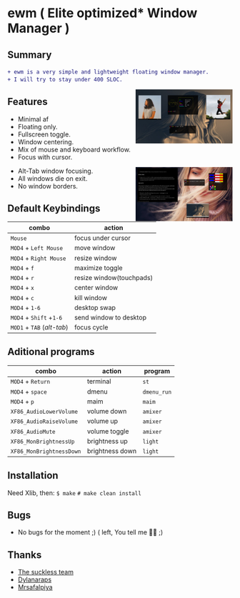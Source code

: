 # ewm ( Elite optimized* Window Manager )
Summary
-------

```diff
+ ewm is a very simple and lightweight floating window manager.
+ I will try to stay under 400 SLOC.
```

<a href="https://raw.githubusercontent.com/Iyamnabeen/ewm/main/Ouu/ouu.jpg"><img src="https://raw.githubusercontent.com/Iyamnabeen/ewm/main/Ouu/ouu.jpg" width="43%" align="right"></a>

Features
-------
- Minimal af
- Floating only.
- Fullscreen toggle.
- Window centering.
- Mix of mouse and keyboard workflow.
- Focus with cursor.

 <a href="https://raw.githubusercontent.com/Iyamnabeen/ewm/main/Ouu/ouu.jpg"><img src="https://raw.githubusercontent.com/Iyamnabeen/ewm/main/Ouu/okk.jpg" width="43%" align="right"></a>

- Alt-Tab window focusing.
- All windows die on exit.
- No window borders.

Default Keybindings
-------

| combo                      | action                  |
| -------------------------- | ------------------------|
| `Mouse`                    | focus under cursor      |
| `MOD4` + `Left Mouse`      | move window             |
| `MOD4` + `Right Mouse`     | resize window           |
| `MOD4` + `f`               | maximize toggle         |
| `MOD4` + `r`               | resize window(touchpads)|
| `MOD4` + `x`               | center window           |
| `MOD4` + `c`               | kill window             |
| `MOD4` + `1-6`             | desktop swap            |
| `MOD4` + `Shift` +`1-6`    | send window to desktop  |
| `MOD1` + `TAB` (*alt-tab*) | focus cycle             |

Aditional programs 
-------------------


| combo                    | action           | program        |
| ------------------------ | ---------------- | -------------- |
| `MOD4` + `Return`        | terminal         | `st`           |
| `MOD4` + `space`         | dmenu            | `dmenu_run`    |
| `MOD4` + `p`             | maim             | `maim`         |
| `XF86_AudioLowerVolume`  | volume down      | `amixer`       |
| `XF86_AudioRaiseVolume`  | volume up        | `amixer`       |
| `XF86_AudioMute`         | volume toggle    | `amixer`       |
| `XF86_MonBrightnessUp`   | brightness up    | `light`        |
| `XF86_MonBrightnessDown` | brightness down  | `light`        |




Installation
------------

Need Xlib, then:
    `$ make`
    `# make clean install`

Bugs
----
 * No bugs for the moment ;) ( left, You tell me 🙆‍♂️ ;)


Thanks
------

 * [The suckless team](http://suckless.org/)
 * [Dylanaraps](https://github.com/dylanaraps)
 * [Mrsafalpiya](https://github.com/mrsafalpiya)

